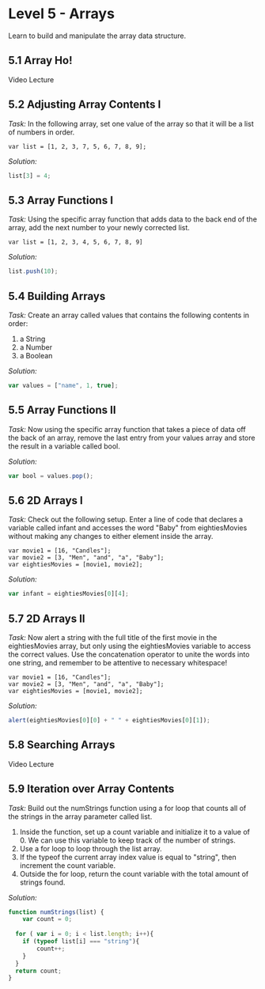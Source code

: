 # Level 5 - Arrays
Learn to build and manipulate the array data structure.

## 5.1 Array Ho!
Video Lecture

## 5.2 Adjusting Array Contents I
_Task:_
In the following array, set one value of the array so that it will be a list of numbers in order.

    var list = [1, 2, 3, 7, 5, 6, 7, 8, 9];
    
_Solution:_
```javascript
list[3] = 4;
```

## 5.3 Array Functions I
_Task:_
Using the specific array function that adds data to the back end of the array, add the next number to your newly corrected list.

    var list = [1, 2, 3, 4, 5, 6, 7, 8, 9]

_Solution:_
```javascript
list.push(10);
```

## 5.4 Building Arrays
_Task:_
Create an array called values that contains the following contents in order:

1. a String
2. a Number
3. a Boolean

_Solution:_
```javascript
var values = ["name", 1, true];
```

## 5.5 Array Functions II
_Task:_
Now using the specific array function that takes a piece of data off the back of an array, remove the last entry from your values array and store the result in a variable called bool.

_Solution:_
```javascript
var bool = values.pop();
```

## 5.6 2D Arrays I
_Task:_
Check out the following setup. Enter a line of code that declares a variable called infant and accesses the word "Baby" from eightiesMovies without making any changes to either element inside the array.

```
var movie1 = [16, "Candles"];
var movie2 = [3, "Men", "and", "a", "Baby"];
var eightiesMovies = [movie1, movie2];
```

_Solution:_
```javascript
var infant = eightiesMovies[0][4];
```

## 5.7 2D Arrays II
_Task:_
Now alert a string with the full title of the first movie in the eightiesMovies array, but only using the eightiesMovies variable to access the correct values. Use the concatenation operator to unite the words into one string, and remember to be attentive to necessary whitespace!

```
var movie1 = [16, "Candles"];
var movie2 = [3, "Men", "and", "a", "Baby"];
var eightiesMovies = [movie1, movie2];
```

_Solution:_
```javascript
alert(eightiesMovies[0][0] + " " + eightiesMovies[0][1]); 
```
## 5.8 Searching Arrays
Video Lecture

## 5.9 Iteration over Array Contents
_Task:_
Build out the numStrings function using a for loop that counts all of the strings in the array parameter called list.

1. Inside the function, set up a count variable and initialize it to a value of 0. We can use this variable to keep track of the number of strings.
2. Use a for loop to loop through the list array.
3. If the typeof the current array index value is equal to "string", then increment the count variable.
4. Outside the for loop, return the count variable with the total amount of strings found.

_Solution:_
```javascript
function numStrings(list) {
	var count = 0;
  
  for ( var i = 0; i < list.length; i++){
    if (typeof list[i] === "string"){
    	count++;
    }
  }
  return count;
}
```

